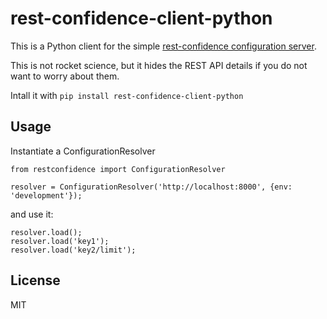 rest-confidence-client-python
=============================

This is a Python client for the simple [rest-confidence configuration server](https://github.com/palmerabollo/rest-confidence).

This is not rocket science, but it hides the REST API details if you do not want to worry about them.

Intall it with ```pip install rest-confidence-client-python```

Usage
-----

Instantiate a ConfigurationResolver

```
from restconfidence import ConfigurationResolver

resolver = ConfigurationResolver('http://localhost:8000', {env: 'development'});
```

and use it:

```
resolver.load();
resolver.load('key1');
resolver.load('key2/limit');
```

License
-------

MIT
